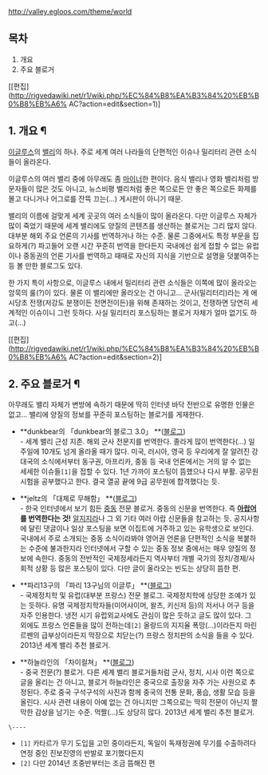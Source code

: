 <http://valley.egloos.com/theme/world>

## 목차

    

1. 개요 
2. 주요 블로거 

[[편집](http://rigvedawiki.net/r1/wiki.php/%EC%84%B8%EA%B3%84%20%EB%B0%B8%EB%A6%
AC?action=edit&section=1)]

## 1. 개요 ¶

[이글루스](%EC%9D%B4%EA%B8%80%EB%A3%A8%EC%8A%A4.md)의
[밸리](%EB%B0%B8%EB%A6%AC.md)의 하나. 주로 세계 여러 나라들의 단편적인 이슈나 밀리터리 관련 소식들이 올라온다.

  

이글루스의 여러 밸리 중에 아무래도 좀 [마이너](%EB%A7%88%EC%9D%B4%EB%84%88.md)한 편이다. 음식 밸리나 영화
밸리처럼 방문자들이 많은 것도 아니고, 뉴스비평 밸리처럼 좋은 쪽으로든 안 좋은 쪽으로든 화제를 몰고 다니거나 어그로를 잔뜩 끄는(...)
게시판이 아니기 때문.

  

밸리의 이름에 걸맞게 세계 곳곳의 여러 소식들이 많이 올라온다. 다만 이글루스 자체가 많이 죽었기 때문에 세계 밸리에도 양질의 콘텐츠를
생산하는 블로거는 그리 많지 않다. 대부분 해외 주요 언론의 기사를 번역하거나 하는 수준. 물론 그중에서도 특정 부문을 집요하게(?)
파고들어 오랜 시간 꾸준히 번역을 한다든지 국내에선 쉽게 접할 수 없는 유럽이나 중동권의 언론 기사를 번역하고 때때로 자신의 지식을 기반으로
설명을 덧붙여주는 등 볼 만한 블로그도 있다.

  

한 가지 특이 사항으로, 이글루스 내에서 밀리터리 관련 소식들은 이쪽에 많이 올라오는 암묵의 룰(?)이 있다. 물론 이 밸리에만 올라오는 건
아니고... 군사(밀리터리)라는 게 애시당초 전쟁(저강도 분쟁이든 전면전이든)을 위해 존재하는 것이고, 전쟁하면 당연히 세계적인 이슈이니
그런 듯하다. 사실 밀리터리 포스팅하는 블로거 자체가 얼마 없기도 하고(...)

  

[[편집](http://rigvedawiki.net/r1/wiki.php/%EC%84%B8%EA%B3%84%20%EB%B0%B8%EB%A6%
AC?action=edit&section=2)]

## 2. 주요 블로거 ¶

  

아무래도 밸리 자체가 변방에 속하기 때문에 딱히 인터넷 바닥 전반으로 유명한 인물은 없고... 밸리에 양질의 정보를 꾸준히 포스팅하는
블로거를 게재한다.

  
  

  * **dunkbear의 「dunkbear의 블로그 3.0」 **([블로그](http://dunkbear.egloos.com/))   
\- 세계 밸리 근성 지존. 해외 군사 전문지를 번역한다. 졸라게 많이 번역한다(...) 일주일에 10개도 넘게 올라올 때가 많다. 미국,
러시아, 영국 등 우리에게 잘 알려진 강대국의 소식에서부터 동구권, 아프리카, 중동 등 국내 언론에서는 거의 알 수 없는 세세한
이슈들`[1]`을 접할 수 있다. 1년 가까이 포스팅이 뜸했으나 다시 부활. 공무원 시험을 공부했다고 한다. 결국 열공 끝에 9급 공무원에
합격했다는 듯.  
  

  * **jeltz의 「대체로 무해함」 **([블로그](http://harmless.egloos.com/))   
\- 한국 인터넷에서 보기 힘든 [중동](%EC%A4%91%EB%8F%99.md) 전문 블로거. 중동의 신문을 번역한다. 즉
**[아랍어](%EC%95%84%EB%9E%8D%EC%96%B4.md)를 번역한다는 것!** [알지지라](%EC%95%8C%20%EC%A7%80%EC%A7%80%EB%9D%BC.md)나 그 외 기타 여러 아랍 신문들을 참고하는 듯.
공지사항에 달린 댓글이나 일상 포스팅을 보면 이집트에 거주하고 있는 유학생으로 보인다. 국내에서 주로 소개되는 중동 소식이라봐야 영어권
언론을 단편적인 소식을 복붙하는 수준에 불과한지라 인터넷에서 구할 수 있는 중동 정보 중에서는 매우 양질의 정보에 속한다. 중동의 전반적인
국제정세라든지 역사부터 개별 국가의 정치/경제/사회적 상황 등 많은 포스팅이 있다. 다만 글이 올라오는 빈도는 상당히 뜸한 편.  
  

  * **파리13구의 「파리 13구님의 이글루」 **([블로그](http://kk1234ang.egloos.com//))  
\- 국제정치학 및 유럽(대부분 프랑스) 전문 블로그. 국제정치학에 상당한 조예가 있는 듯하다. 유명 국제정치학자들(미어샤이머, 왈츠,
키신저 등)의 저서나 어구 등을 자주 인용한다. 냉전 시기 유럽외교사에도 관심이 많은 듯하고 글도 많이 있다. 그 외에도 프랑스 언론들을
많이 전하는데`[2]` 올랑드의 지지율 폭망(...)이라든지 마린 르펜의 급부상이라든지 막장으로 치닫는(?) 프랑스 정치판의 소식을 들을 수
있다. 2013년 세계 밸리 추천 블로거.  
  

  * **하늘라인의 「차이컬쳐」 **([블로그](http://chiculture.egloos.com//))  
\- 중국 전문(?) 블로거. 다른 세계 밸리 블로거들처럼 군사, 정치, 시사 이런 쪽으로 글을 올리는 건 아니고, 블로거 하늘라인은
중국으로 출장을 자주 가는 사원으로 추정된다. 주로 중국 구석구석의 사진과 함께 중국의 전통 문화, 풍습, 생활 모습 등을 올린다. 시사
관련 내용이 아예 없는 건 아니지만 그쪽으로는 딱히 전문이 아닌지 짤막한 감상을 남기는 수준. 먹짤(...)도 상당히 많다. 2013년 세계
밸리 추천 블로거.

`\----`

  * `[1]` 카타르가 무기 도입을 고민 중이라든지, 독일이 독재정권에 무기를 수출하려다 연정 중인 진보진영의 반발로 포기했다든지
  * `[2]` 다만 2014년 초중반부터는 조금 뜸해진 편

